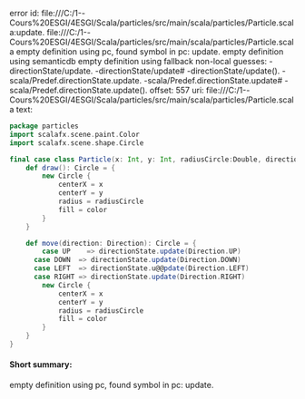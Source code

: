 error id: file:///C:/1--Cours%20ESGI/4ESGI/Scala/particles/src/main/scala/particles/Particle.scala:update.
file:///C:/1--Cours%20ESGI/4ESGI/Scala/particles/src/main/scala/particles/Particle.scala
empty definition using pc, found symbol in pc: update.
empty definition using semanticdb
empty definition using fallback
non-local guesses:
	 -directionState/update.
	 -directionState/update#
	 -directionState/update().
	 -scala/Predef.directionState.update.
	 -scala/Predef.directionState.update#
	 -scala/Predef.directionState.update().
offset: 557
uri: file:///C:/1--Cours%20ESGI/4ESGI/Scala/particles/src/main/scala/particles/Particle.scala
text:
```scala
package particles
import scalafx.scene.paint.Color
import scalafx.scene.shape.Circle

final case class Particle(x: Int, y: Int, radiusCircle:Double, direction: Direction, color: Color){
    def draw(): Circle = {
        new Circle {
            centerX = x
            centerY = y
            radius = radiusCircle
            fill = color
        }
    }

    def move(direction: Direction): Circle = {
        case UP    => directionState.update(Direction.UP)
      case DOWN  => directionState.update(Direction.DOWN)
      case LEFT  => directionState.u@@pdate(Direction.LEFT)
      case RIGHT => directionState.update(Direction.RIGHT)
        new Circle {
            centerX = x
            centerY = y
            radius = radiusCircle
            fill = color
        }
    }
}

```


#### Short summary: 

empty definition using pc, found symbol in pc: update.